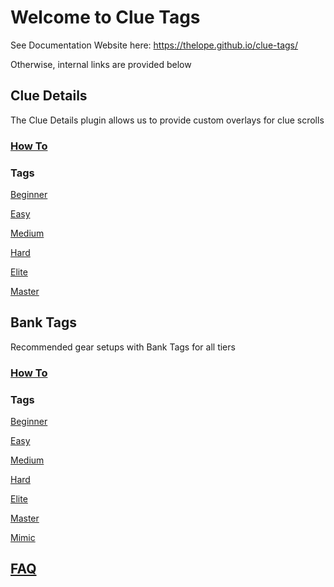 # Welcome to Clue Tags

See Documentation Website here: https://thelope.github.io/clue-tags/

Otherwise, internal links are provided below

## Clue Details

The Clue Details plugin allows us to provide custom overlays for clue scrolls

### [How To](docs/details/index.md)

### Tags

[Beginner](tags/beginner/details.json)

[Easy](tags/easy/details.json)

[Medium](tags/medium/details.json)

[Hard](tags/hard/details.json)

[Elite](tags/elite/details.json)

[Master](tags/master/details.json)

## Bank Tags

Recommended gear setups with Bank Tags for all tiers

### [How To](docs/bank/index.md)

### Tags

[Beginner](tags/beginner/bank.txt)

[Easy](tags/easy/bank.txt)

[Medium](tags/medium/bank.txt)

[Hard](tags/hard/bank.txt)

[Elite](tags/elite/bank.txt)

[Master](tags/master/bank.txt)

[Mimic](tags/mimic/bank.txt)

## [FAQ](docs/faq.md)